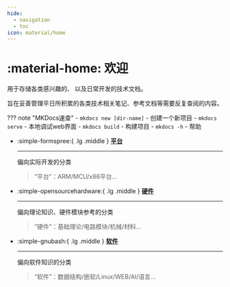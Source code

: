 ```yaml
---
hide:
  - navigation
  - toc
icon: material/home
---
```


# :material-home: 欢迎

用于存储各类感兴趣的、  以及日常开发的技术文档。

旨在妥善管理平日所积累的各类技术相关笔记、参考文档等需要反复查阅的内容。

??? note "MKDocs速查"
    - `mkdocs new [dir-name]` - 创建一个新项目
    - `mkdocs serve` - 本地调试web界面
    - `mkdocs build` - 构建项目
    - `mkdocs -h` - 帮助

<div class="grid cards" markdown>

-   :simple-formspree:{ .lg .middle } [__平台__](平台/index.md)

    ---


    偏向实际开发的分类

    > “平台”：ARM/MCU/x86平台…

-   :simple-opensourcehardware:{ .lg .middle } [__硬件__](硬件/index.md)

    ---

    偏向理论知识、硬件模块参考的分类
    
    > “硬件”：基础理论/电路模块/机械/材料…

-   :simple-gnubash:{ .lg .middle } [__软件__](软件/index.md)

    ---

    偏向软件知识的分类

    > “软件”：数据结构/嵌软/Linux/WEB/AI/语言…
<!-- 
-   :simple-gnubash:{ .lg .middle } [__个人主页__](https://sagi-rastar.github.io/about/)

    ---

    个人主页主要用来存放碎碎念

    > “个人主页”：Blog/图集/关于… -->

</div>
